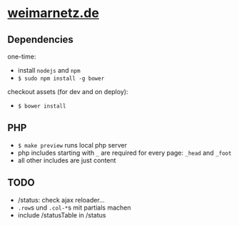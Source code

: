 # [weimarnetz.de](http://weimarnetz.de)



## Dependencies

one-time:

- install `nodejs` and `npm`
- `$ sudo npm install -g bower`

checkout assets (for dev and on deploy):
- `$ bower install`


## PHP

- `$ make preview` runs local php server
- php includes starting with `_` are required for every page: `_head` and `_foot`
- all other includes are just content


## TODO

- /status: check ajax reloader…
- `.row`s und `.col-*`s mit partials machen
- include /statusTable in /status